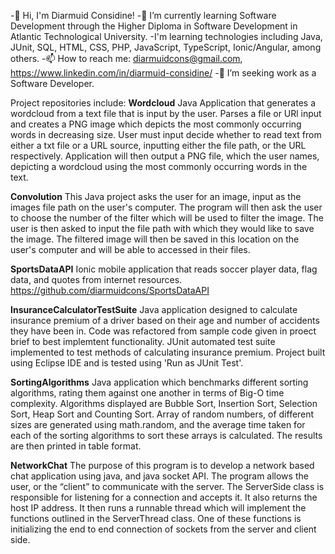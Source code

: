 -👋 Hi, I'm Diarmuid Considine!
-🌱 I’m currently learning Software Development through the Higher Diploma in Software Development in Atlantic Technological University. -I'm learning technologies including Java, JUnit, SQL, HTML, CSS, PHP, JavaScript, TypeScript, Ionic/Angular, among others.
-📫 How to reach me: diarmuidcons@gmail.com, https://www.linkedin.com/in/diarmuid-considine/
-💞️ I’m seeking work as a Software Developer.

Project repositories include:
  **Wordcloud**
  Java Application that generates a wordcloud from a text file that is input by the user. Parses a file or URl input and creates a PNG image which depicts the most commonly occurring words in decreasing size. User must input decide whether to read text from either a txt file or a URL source, inputting either the file path, or the URL respectively. Application will then output a PNG file, which the user names, depicting a wordcloud using the most commonly occurring words in the text.
  
  **Convolution**
  This Java project asks the user for an image, input as the images file path on the user's computer. The program will then ask the user to choose the number of the filter which will be used to filter the image. The user is then asked to input the file path with which they would like to save the image. The filtered image will then be saved in this location on the user's computer and will be able to accessed in their files.
  
  **SportsDataAPI**
  Ionic mobile application that reads soccer player data, flag data, and quotes from internet resources.
  https://github.com/diarmuidcons/SportsDataAPI
  
  **InsuranceCalculatorTestSuite**
  Java application designed to calculate insurance premium of a driver based on their age and number of accidents they have been in. Code was refactored from sample code given in proect brief to best implemtent functionality. JUnit automated test suite implemented to test methods of calculating insurance premium. Project built using Eclipse IDE and is tested using 'Run as JUnit Test'.
  
  **SortingAlgorithms**
  Java application which benchmarks different sorting algorithms, rating them against one another in terms of Big-O time complexity. Algorithms displayed are Bubble Sort, Insertion Sort, Selection Sort, Heap Sort and Counting Sort. Array of random numbers, of different sizes are generated using math.random, and the average time taken for each of the sorting algorithms to sort these arrays is calculated. The results are then printed in table format.
  
  **NetworkChat**
  The purpose of this program is to develop a network based chat application using java, and java socket API. The program allows the user, or the “client” to communicate with the server. The ServerSide class is responsible for listening for a connection and accepts it. It also returns the host IP address. It then runs a runnable thread which will implement the functions outlined in the ServerThread class. One of these functions is initializing the end to end connection of sockets from the server and client side.
